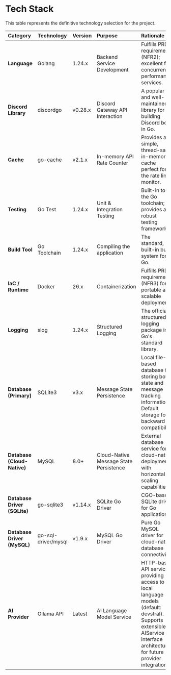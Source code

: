 # Tech Stack

This table represents the definitive technology selection for the project.

| Category | Technology | Version | Purpose | Rationale |
| :--- | :--- | :--- | :--- | :--- |
| **Language** | Golang | 1.24.x | Backend Service Development | Fulfills PRD requirement (NFR2); excellent for concurrent, performant services. |
| **Discord Library** | discordgo | v0.28.x | Discord Gateway API Interaction | A popular and well-maintained library for building Discord bots in Go. |
| **Cache** | go-cache | v2.1.x | In-memory API Rate Counter | Provides a simple, thread-safe in-memory cache perfect for the rate limit monitor. |
| **Testing** | Go Test | 1.24.x | Unit & Integration Testing | Built-in to the Go toolchain; provides a robust testing framework. |
| **Build Tool** | Go Toolchain | 1.24.x | Compiling the application | The standard, built-in build system for Go. |
| **IaC / Runtime** | Docker | 26.x | Containerization | Fulfills PRD requirement (NFR3) for portable and scalable deployment. |
| **Logging** | slog | 1.24.x | Structured Logging | The official structured logging package in Go's standard library. |
| **Database (Primary)** | SQLite3 | v3.x | Message State Persistence | Local file-based database for storing bot state and message tracking information. Default storage for backward compatibility. |
| **Database (Cloud-Native)** | MySQL | 8.0+ | Cloud-Native Message State Persistence | External database service for cloud-native deployments with horizontal scaling capabilities. |
| **Database Driver (SQLite)** | go-sqlite3 | v1.14.x | SQLite Go Driver | CGO-based SQLite driver for Go applications. |
| **Database Driver (MySQL)** | go-sql-driver/mysql | v1.9.x | MySQL Go Driver | Pure Go MySQL driver for cloud-native database connectivity. |
| **AI Provider** | Ollama API | Latest | AI Language Model Service | HTTP-based API service providing access to local language models (default: devstral). Supports extensible AIService interface architecture for future provider integrations. |